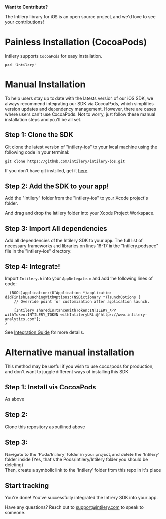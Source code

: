 <!--[![Build Status](https://travis-ci.org/intilery/intilery-ios.svg)](https://travis-ci.org/intilery/intilery-ios)
[![CocoaPods Version](http://img.shields.io/cocoapods/v/Intilery.svg?style=flat)](https://intilery.com)
[![Carthage compatible](https://img.shields.io/badge/Carthage-compatible-4BC51D.svg?style=flat)](https://github.com/Carthage/Carthage)
[![Apache License](http://img.shields.io/cocoapods/l/Intilery.svg?style=flat)](https://intilery.com)
-->

**Want to Contribute?**

The Intilery library for iOS is an open source project, and we'd love to see your contributions!

# Painless Installation (CocoaPods)

Intilery supports `CocoaPods` for easy installation.

`pod 'Intilery'`

<!--
# Carthage

Intilery also supports `Carthage` to package your dependencies as a framework.
Check out the **[Carthage docs »](https://github.com/Carthage/Carthage)** for more info.
-->

# Manual Installation

To help users stay up to date with the latests version of our iOS SDK, we always recommend integrating our SDK via CocoaPods, which simplifies version updates and dependency management. However, there are cases where users can't use CocoaPods. Not to worry, just follow these manual installation steps and you'll be all set.

## Step 1: Clone the SDK

Git clone the latest version of "intilery-ios" to your local machine using the following code in your terminal:

```
git clone https://github.com/intilery/intilery-ios.git
```

If you don't have git installed, get it [here](http://git-scm.com/downloads).

## Step 2: Add the SDK to your app!

Add the "Intilery" folder from the "intilery-ios" to your Xcode project's folder.

And drag and drop the Intilery folder into your Xcode Project Workspace.

## Step 3: Import All dependencies

Add all dependencies of the Intilery SDK to your app. The full list of necessary frameworks and libraries on lines 16-17 in the "Intilery.podspec" file in the "intilery-ios" directory: 

## Step 4: Integrate!

Import `Intilery.h` into your `AppDelegate.m` and add the following lines of code:
```
- (BOOL)application:(UIApplication *)application didFinishLaunchingWithOptions:(NSDictionary *)launchOptions {
    // Override point for customization after application launch.

    [Intilery sharedInstanceWithToken:INTILERY_APP withToken:INTILERY_TOKEN withIntileryURL:@"https://www.intilery-analytics.com"];
}
```

See [Integration Guide](INTEGRATION.md) for more details.

# Alternative manual installation

This method may be useful if you wish to use cocoapods for production, and don't want to juggle different ways of installing this SDK

## Step 1: Install via CocoaPods

As above

## Step 2:

Clone this repository as outlined above

## Step 3:

Navigate to the 'Pods/Intilery' folder in your project, and delete the 'Intilery' folder inside (Yes, that's the Pods/Intilery/Intilery folder you should be deleting)  
Then, create a symbolic link to the 'Intilery' folder from this repo in it's place

## Start tracking

You're done! You've successfully integrated the Intilery SDK into your app. 

Have any questions? Reach out to [support@intilery.com](mailto:support@intilery.com) to speak to someone.
